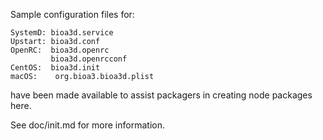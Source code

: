 Sample configuration files for:
```
SystemD: bioa3d.service
Upstart: bioa3d.conf
OpenRC:  bioa3d.openrc
         bioa3d.openrcconf
CentOS:  bioa3d.init
macOS:    org.bioa3.bioa3d.plist
```
have been made available to assist packagers in creating node packages here.

See doc/init.md for more information.
